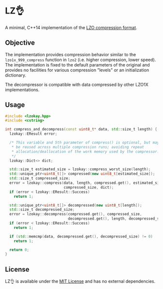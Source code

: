 LZ👌
===

A minimal, C++14 implementation of the
[LZO compression format](http://www.oberhumer.com/opensource/lzo/).

Objective
---------

The implementation provides compression behavior similar to the
`lzo1x_999_compress` function in `lzo2` (i.e. higher compression, lower speed).
The implementation is fixed to the default parameters of the original and
provides no facilities for various compression "levels" or an initialization
dictionary.

The decompressor is compatible with data compressed by other LZO1X
implementations.

Usage
-----

```cpp
#include <lzokay.hpp>
#include <cstring>

int compress_and_decompress(const uint8_t* data, std::size_t length) {
  lzokay::EResult error;

  /* This variable and 5th parameter of compress() is optional, but may
   * be reused across multiple compression runs; avoiding repeat
   * allocation/deallocation of the work memory used by the compressor.
   */
  lzokay::Dict<> dict;

  std::size_t estimated_size = lzokay::compress_worst_size(length);
  std::unique_ptr<uint8_t[]> compressed(new uint8_t[estimated_size]);
  std::size_t compressed_size;
  error = lzokay::compress(data, length, compressed.get(), estimated_size,
                           compressed_size, dict);
  if (error < lzokay::EResult::Success)
    return 1;

  std::unique_ptr<uint8_t[]> decompressed(new uint8_t[length]);
  std::size_t decompressed_size;
  error = lzokay::decompress(compressed.get(), compressed_size,
                             decompressed.get(), length, decompressed_size);
  if (error < lzokay::EResult::Success)
    return 1;

  if (std::memcmp(data, decompressed.get(), decompressed_size) != 0)
    return 1;

  return 0;
}
```

License
-------

LZ👌 is available under the
[MIT License](https://github.com/jackoalan/lzokay/blob/master/LICENSE)
and has no external dependencies.
